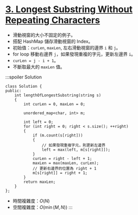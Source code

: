 # [3\. Longest Substring Without Repeating Characters](https://leetcode.com/problems/longest-substring-without-repeating-characters/)

- 滑動視窗的大小不固定的例子。
- 搭配 HashMap 儲存滑動視窗的 Index。
- 初始值：`curLen`, `maxLen`, 左右滑動視窗的邊界 `i` 和 `j`。
- for loop 移動右邊界 `j`，如果發現重複的字元，更新左邊界 `i`。
- `curLen = j - i + 1`。
- 不斷取最大的 `maxLen` 值。

:::spoiler Solution
```cpp=
class Solution {
public:
    int lengthOfLongestSubstring(string s)
    {
        int curLen = 0, maxLen = 0;

        unordered_map<char, int> m;

        int left = 0;
        for (int right = 0; right < s.size(); ++right)
        {
            if (m.count(s[right]))
            {
                // 如果發現重複字元，則更新左邊界
                left = max(left, m[s[right]]);
            }
            curLen = right - left + 1;
            maxLen = max(maxLen, curLen);
            // 更新右邊界的位置為 right + 1
            m[s[right]] = right + 1;
        }
        return maxLen;
    }
};
```
- 時間複雜度：$O(N)$
- 空間複雜度：$O(\min(M, N))$
:::
